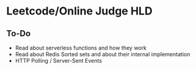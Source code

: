 # Leetcode/Online Judge HLD

## To-Do

- Read about serverless functions and how they work
- Read about Redis Sorted sets and about their internal implementation
- HTTP Polling / Server-Sent Events
